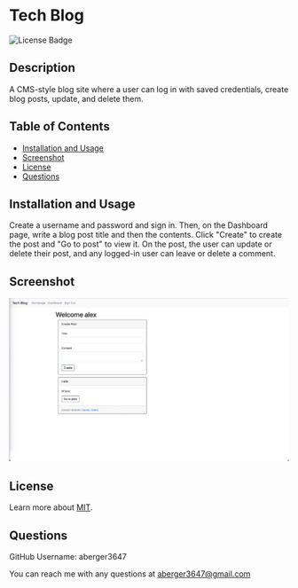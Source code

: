 
# Tech Blog

![License Badge](https://img.shields.io/badge/license-MIT-blue)

## Description
A CMS-style blog site where a user can log in with saved credentials, create blog posts, update, and delete them.
  
## Table of Contents
- [Installation and Usage](#installation)
- [Screenshot](#screenshot)
- [License](#license)
- [Questions](#questions)
  
## Installation and Usage
Create a username and password and sign in. Then, on the Dashboard page, write a blog post title and then the contents. Click "Create" to create the post and "Go to post" to view it. On the post, the user can update or delete their post, and any logged-in user can leave or delete a comment.
  
## Screenshot
<img src="screenshot.png" width="600px">

## License
Learn more about [MIT](https://choosealicense.com/licenses/mit/).
  
## Questions
GitHub Username: aberger3647

You can reach me with any questions at aberger3647@gmail.com
